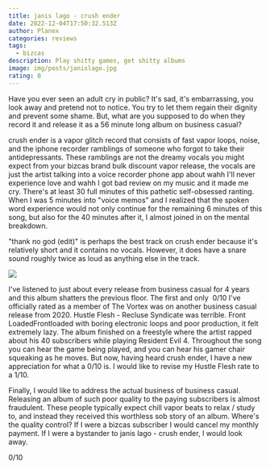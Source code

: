 ```yaml
---
title: janis lago - crush ender
date: 2022-12-04T17:50:32.513Z
author: Planex
categories: reviews
tags:
  - bizcas
description: Play shitty games, get shitty albums
image: img/posts/janislago.jpg
rating: 0
---
```

<!--StartFragment-->

Have you ever seen an adult cry in public? It's sad, it's embarrassing, you look away and pretend not to notice. You try to let them regain their dignity and prevent some shame. But, what are you supposed to do when they record it and release it as a 56 minute long album on business casual?



crush ender is a vapor glitch record that consists of fast vapor loops, noise, and the iphone recorder ramblings of someone who forgot to take their antidepressants. These ramblings are not the dreamy vocals you might expect from your bizcas brand bulk discount vapor release, the vocals are just the artist talking into a voice recorder phone app about wahh I'll never experience love and wahh I got bad review on my music and it made me cry. There's at least 30 full minutes of this pathetic self-obsessed ranting. When I was 5 minutes into "voice memos" and I realized that the spoken word experience would not only continue for the remaining 6 minutes of this song, but also for the 40 minutes after it, I almost joined in on the mental breakdown.



"thank no god (edit)" is perhaps the best track on crush ender because it's relatively short and it contains no vocals. However, it does have a snare sound roughly twice as loud as anything else in the track.

![](img/posts/snare.png)

<!--EndFragment-->

<!--StartFragment-->

I've listened to just about every release from business casual for 4 years and this album shatters the previous floor. The first and only  0/10 I've officially rated as a member of The Vortex was on another business casual release from 2020. Hustle Flesh - Recluse Syndicate was terrible. Front LoadedFrontloaded with boring electronic loops and poor production, it felt extremely lazy. The album finished on a freestyle where the artist rapped about his 40 subscribers while playing Resident Evil 4. Throughout the song you can hear the game being played, and you can hear his gamer chair squeaking as he moves. But now, having heard crush ender, I have a new appreciation for what a 0/10 is. I would like to revise my Hustle Flesh rate to a 1/10.



Finally, I would like to address the actual business of business casual. Releasing an album of such poor quality to the paying subscribers is almost fraudulent. These people typically expect chill vapor beats to relax / study to, and instead they received this worthless sob story of an album. Where's the quality control? If I were a bizcas subscriber I would cancel my monthly payment. If I were a bystander to janis lago - crush ender, I would look away. 



0/10



<!--EndFragment-->